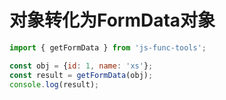 # 对象转化为FormData对象

```js
import { getFormData } from 'js-func-tools';

const obj = {id: 1, name: 'xs'};
const result = getFormData(obj);
console.log(result);

```
